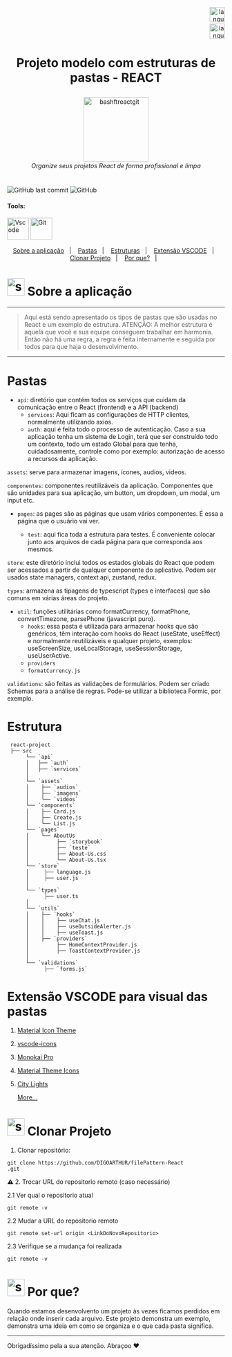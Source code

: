 <!--  docs: update Readme   -->

<!-------------------------------------------------------------------->
<!-- FOLDER ICONS ---------
<!--------------------------------------------------------------------

![folder-audio 2](https://github.com/DIGOARTHUR/bash-commands-tricks/assets/59892368/eaeaa695-f796-48f1-9f8f-e0a2fd3941c0)
![folder-api 2](https://github.com/DIGOARTHUR/bash-commands-tricks/assets/59892368/47a41b22-8899-4024-a7da-345b1352a1bd)
![folder-video 2](https://github.com/DIGOARTHUR/bash-commands-tricks/assets/59892368/461e6a95-c51c-4a90-835f-980dd98dd549)
![folder-utils 2](https://github.com/DIGOARTHUR/bash-commands-tricks/assets/59892368/aab2b776-3900-4b4b-a28a-84e20c036b01)
![folder-typescript 2](https://github.com/DIGOARTHUR/bash-commands-tricks/assets/59892368/2d36cfaf-4ff4-4605-aeff-c374d708bf6a)
![folder-test 2](https://github.com/DIGOARTHUR/bash-commands-tricks/assets/59892368/cdb78c6c-3a88-4e30-a968-58990a585723)
![folder-services 2](https://github.com/DIGOARTHUR/bash-commands-tricks/assets/59892368/e9279e2b-2c42-425f-a79f-11e1fa96fbc1)
![folder-hook 2](https://github.com/DIGOARTHUR/bash-commands-tricks/assets/59892368/89c9349d-9d09-4f3d-a25c-ec8e0e25a09a)
![folder-components 2](https://github.com/DIGOARTHUR/bash-commands-tricks/assets/59892368/7ce3ef43-9c2d-432d-b8f2-b61fec7d3aa8)
![folder-auth 2](https://github.com/DIGOARTHUR/bash-commands-tricks/assets/59892368/7f651728-aa97-4580-b4d7-236b91b1f869)


 




<!-- VISUALIZAR NO README VSCODE  CTRL + K  V -->
<!-------------------------------------------------------------------->
<!-- COMO CONSTRUIR BADGES ---------
<!--------------------------------------------------------------------
https://www.youtube.com/watch?v=cRoBt6AZgjc
https://dev.to/envoy_/150-badges-for-github-pnk

    BUILD 
      https://shields.io
    ICONS
    https://simpleicons.org/?q=react

     EXEMPLO
     <a href="https://devdigoarthur.notion.site/Map-a87c73417a064372b122bf448f4c6ed4"> ![Alt ou título da imagem](https://img.shields.io/badge/-JavaScript-/?logo=JavaScript&logoColor=white&color=yellow)<a/>

# JavaScript - Nome que aparece na Bag
# logo=JavaScript - Muda a logo vide <https://simpleicons.org/?q=react>
# color=yellow - Define a cor da bag vide <https://shields.io>
# logoColor=white - Define a cor do icone
-->


<!------------------------------------ LANGUAGE BUTTONS-->
<div align="right">
<a href="https://github.com/DIGOARTHUR/github-automated-repos#readme">
    <img  height="35" src="https://github-production-user-asset-6210df.s3.amazonaws.com/59892368/257623321-95c81f57-b751-4956-b0ab-7a804ae44506.svg" alt="language_USA" border="0">
<a/>
<br/>
<a href="https://github.com/DIGOARTHUR/github-automated-repos/blob/main/README_PT.md">
<img  alt="language_Brazil"  height="35" src="https://github-production-user-asset-6210df.s3.amazonaws.com/59892368/258252924-3c572826-3b6d-46da-b5d0-dde3879748c5.svg">
<a/>

</div>


<!-------------------------------------------------------------------->
 <!------------------------------------BANNER PROJECT----------------->
<!-------------------------------------- 280 x 1400 ------------------------------>


<h1 align="center">
 
Projeto modelo com estruturas de pastas - REACT
</h1>

<p align="center">
  <!-------------------------------------------------------------------->
  <!------------------------------------PROJECT ICON-------------------->
  <!-------------------------------------------------------------------->
   <img height="150px" alt="bashftreactgit" title="bashftreactgit" src="https://github.com/DIGOARTHUR/bash-commands-tricks/assets/59892368/65898d98-acf9-4d83-8f0f-11486df328a7" />
  <br>
  <i>Organize seus projetos React de forma profissional e limpa</i>
  <br>
</p>

<h1 align="center">
 
</h1>




<!-------------------------------------------------------------------->
 <!------------------------------------BADGES PROJECT  ---------------->
 <!-------------------------------------------------------------------->

  ![GitHub last commit](https://img.shields.io/github/last-commit/digoarthur/bash-commands-tricks
)
  ![GitHub](https://img.shields.io/github/license/digoarthur/bash-commands-tricks
)
  
  
<!-------------------------------------------------------------------->
 <!------------------------------------STACKS && TOOLS --------->
  <!-------------------------------------------------------------------->
  

  
  


   <!------------------------------------TOOLS-->
 #### Tools:
 <a href="https://code.visualstudio.com/"><img  alt="Vscode"  width="50" height="50" src="https://user-images.githubusercontent.com/59892368/223381414-d3066c8b-c3ee-4fae-943d-481857e88000.svg"><a/>
 <a href="https://git-scm.com/"><img  alt="Git"  width="50" height="50" src="https://user-images.githubusercontent.com/59892368/223381109-88617798-75ae-4f3a-bc4a-1210637f818c.svg"><a/>







<!-------------------------------------------------------------------->
<!------------------------------------SUMMARY------------------------->
<!-------------------------------------------------------------------->
 
<p align="center">
  <a href="https://github.com/DIGOARTHUR/Dashgo#--sobre-a-aplicação-">Sobre a aplicação</a>&nbsp;&nbsp;&nbsp;|&nbsp;&nbsp;&nbsp;
  <a href="https://github.com/DIGOARTHUR/Dashgo#--interfaces-"> Pastas</a>&nbsp;&nbsp;&nbsp;|&nbsp;&nbsp;&nbsp;
  <a href="https://github.com/DIGOARTHUR/Dashgo#-Stacks-"> Estruturas</a>&nbsp;&nbsp;&nbsp;|&nbsp;&nbsp;&nbsp;
 <a href="https://github.com/DIGOARTHUR/Dashgo#-Stacks-">Extensão VSCODE</a>&nbsp;&nbsp;&nbsp;|&nbsp;&nbsp;&nbsp;
  <a href="https://github.com/DIGOARTHUR/Dashgo#-rodando-a-aplicação">Clonar Projeto</a>&nbsp;&nbsp;&nbsp;|&nbsp;&nbsp;&nbsp;
  <a href="https://github.com/DIGOARTHUR/Dashgo#-por-que--">Por que?</a>&nbsp;&nbsp;&nbsp;|&nbsp;&nbsp;&nbsp;
</p>  


  
   <!-------------------------------------------------------------------->
   <!------------------------------------DESCRIPTION--------------------->
   <!---write here : talk a little about project: what's does, example.  -->
   
# <img  alt="skills"  width="40" height="40" src="https://user-images.githubusercontent.com/59892368/148622497-164365e8-f6b0-4f40-bc75-a0ed4da6059b.png">  Sobre a aplicação 
---
> Aqui está sendo apresentado os tipos de pastas que são usadas no React e um exemplo de estrutura. 
> ATENÇÃO: A melhor estrutura é aquela que você e sua equipe conseguem trabalhar em harmonia. Então não há uma regra, a regra é feita internamente e seguida por todos para que haja o desenvolvimento.


---

 <!-------------------------------------------------------------------->
  <!------------------------------------CONTENT------->
  <!-------------------------------------------------------------------->
  
 

# Pastas

- `api`: diretório que contém todos os serviços que cuidam da comunicação entre o React (frontend) e a API (backend)
   - `services`: Aqui ficam as configurações de HTTP clientes, normalmente utilizando axios.
   - `auth`: aqui é feita todo o processo de autenticação. Caso a sua aplicação tenha um sistema de Login, terá que ser construído todo um contexto, todo um estado Global para que tenha, cuidadosamente,  controle como por exemplo: autorização de acesso a recursos da aplicação.
   
   


`assets`: serve para armazenar imagens, ícones, audios, videos.



`componentes`: componentes reutilizáveis da aplicação. Componentes que são unidades para sua aplicação, um button, um dropdown, um modal, um input etc.



 - `pages`: as pages são as páginas que usam vários componentes. É essa a página que o usuário vai ver.

   - `test`: aqui fica toda a estrutura para testes. É conveniente colocar junto aos arquivos de cada página para que corresponda aos mesmos.



`store`: este diretório inclui todos os estados globais do React que podem ser acessados a partir de qualquer componente do aplicativo. Podem ser usados state managers, context api, zustand, redux.

`types`: armazena as tipagens de typescript (types e interfaces) que são comuns em várias áreas do projeto.



- `util`: funções utilitárias como formatCurrency, formatPhone, convertTimezone, parsePhone (javascript puro).
   - `hooks`: essa pasta é utilizada para armazenar hooks que são genéricos, têm interação com hooks do React (useState, useEffect) e normalmente reutilizáveis e qualquer projeto, exemplos: useScreenSize, useLocalStorage, useSessionStorage, useUserActive.
   - `providers`
   - `formatCurrency.js`

`validations`: são feitas as validações de formulários. Podem ser criado Schemas para a análise de regras. Pode-se utilizar a biblioteca Formic, por exemplo.

# Estrutura
 
     react-project
     ├── src
          └── `api`
          │   ├── `auth`
          │   ├── `services`
          │ 
          └── `assets`
          │    ├── `audios`
          │    ├── `imagens`
          │    └── `videos`
          └── `components`
          │    ├── Card.js
          │    ├── Create.js
          │    └── List.js
          └── `pages`
          │    └── AboutUs
          │         ├── `storybook`
          │         ├── `teste`
          │         ├── About-Us.css
          │         └── About-Us.tsx
          └── `store`
          │     ├── language.js
          │     ├── user.js
          │
          └── `types`
                ├── user.ts
          │
          └── `utils`
          │    ├── `hooks`
          │    │    ├── useChat.js
          │    │    ├── useOutsideAlerter.js
          │    │    ├── useToast.js
          │    ├── `providers`
          │         ├── HomeContextProvider.js
          │         ├── ToastContextProvider.js
          │
          └── `validations`
                ├── `forms.js`



  # Extensão VSCODE para visual das pastas

 1. [Material Icon Theme](https://marketplace.visualstudio.com/items?itemName=PKief.material-icon-theme)
 2. [vscode-icons](https://marketplace.visualstudio.com/items?itemName=vscode-icons-team.vscode-icons)
 3. [Monokai Pro](https://marketplace.visualstudio.com/items?itemName=monokai.theme-monokai-pro-vscode)
 4. [Material Theme Icons](https://marketplace.visualstudio.com/items?itemName=Equinusocio.vsc-material-theme-icons)
 5. [City Lights](https://marketplace.visualstudio.com/publishers/Yummygum)
    
    [More...](https://javascript.plainenglish.io/10-icon-packs-for-vs-code-87d2ff700d0c)


   <!-------------------------------------------------------------------->
  <!------------------------------------RUN APP------------------------->
   <!-------------------------------------------------------------------->
 # <img  alt="skills"  width="40" height="40" src="https://user-images.githubusercontent.com/59892368/142216697-dd93272c-c614-4664-9d63-c4e4dfc3e0f3.gif"> Clonar Projeto
 

1. Clonar repositório:

```
git clone https://github.com/DIGOARTHUR/filePattern-React
.git
```

:warning: 2. Trocar URL do repositorio remoto (caso necessário)

  2.1 Ver qual o repositorio atual
```
git remote -v
```
  2.2 Mudar a URL do repositorio remoto
```
git remote set-url origin <LinkDoNovoRepositorio>
```
  2.3 Verifique se a mudança foi realizada
```
git remote -v
```




  <!-------------------------------------------------------------------->
  <!------------------------------------WHY/THANKS--------------------->
  <!-------------------------------------------------------------------->



 # <img  alt="skills"  width="40" height="40" src="https://user-images.githubusercontent.com/59892368/148622627-c1eaa513-ca90-49e2-b5b8-c11d369becef.png"> Por que?  <!---write here : motivation that led to created ; why did you do this program?   -->
 Quando estamos desenvolvento um projeto às vezes ficamos perdidos em relação onde inserir cada arquivo. Este projeto demonstra um exemplo, demonstra uma ideia em como se organiza e o que cada pasta significa.

 ---
Obrigadíssimo pela a sua atenção. Abraçoo ♥
  
  
  



